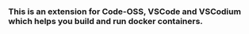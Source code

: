 ### This is an extension for Code-OSS, VSCode and VSCodium which helps you build and run docker containers.
